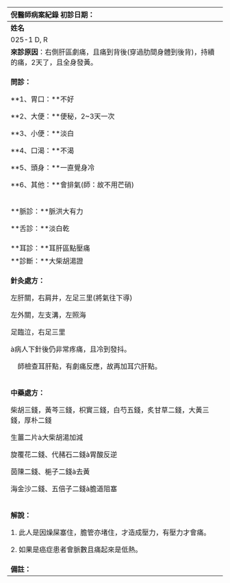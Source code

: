 ﻿|**倪醫師病案紀錄**     初診日期：|
| :- |
|**姓名**|**性別**|**年齡及體型**|**來診日期**|
|025-1 D, R|F|55+ 中等偏壯|20080325|
|**來診原因**：右側肝區劇痛，且痛到背後(穿過肋間身體到後背)，持續的痛，2天了，且全身發黃。|
|<p>**問診：**</p><p>**1、胃口：**不好</p><p>**2、大便：**便秘，2~3天一次</p><p>**3、小便：**淡白</p><p>**4、口渴：**不渴</p><p>**5、頭身：**一直覺身冷</p><p>**6、其他：**會排氣(師：故不用芒硝)</p>|
|<p>**脈診：**脈洪大有力</p><p>**舌診：**淡白乾</p>|
|**耳診：**耳肝區點壓痛|
|**診斷：**大柴胡湯證|
|<p>**針灸處方：**</p><p>左肝關，右肩井，左足三里(將氣往下導)</p><p>左外關，左支溝，左照海</p><p>足臨泣，右足三里</p><p>à病人下針後仍非常疼痛，且冷到發抖。</p><p>`  `師檢查耳肝點，有劇痛反應，故再加耳穴肝點。</p>|
|<p>**中藥處方：**</p><p>柴胡三錢，黃芩三錢，枳實三錢，白芍五錢，炙甘草二錢，大黃三錢，厚朴二錢</p><p>生薑二片à大柴胡湯加減</p><p>旋覆花二錢、代赭石二錢à胃酸反逆</p><p>茵陳二錢、梔子二錢à去黃</p><p>海金沙二錢、五倍子二錢à膽道阻塞</p>|
|<p>**解說：**</p><p>1. 此人是因燥屎塞住，膽管亦堵住，才造成壓力，有壓力才會痛。</p><p>2. 如果是癌症患者會脈數且痛起來是低熱。</p>|
|**備註：**|

